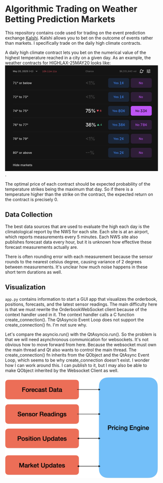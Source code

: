# Algorithmic Trading on Weather Betting Prediction Markets

This repository contains code used for trading on the event prediction exchange [Kalshi](https://kalshi.com/?category=all). Kalshi allows you to bet on the outcome of events rather than markets. I specifically trade on the daily high climate contracts.

A daily high climate contract lets you bet on the numerical value of the highest temperature reached in a city on a given day. As an example, the weather contracts for HIGHLAX-25MAY20 looks like:
![alt text](images/image.png).

The optimal price of each contract should be expected probability of the temperature strikes being the maximum that day. So if there is a temperature higher than the strike on the contract, the expected return on the contract is precisely 0.

## Data Collection
The best data sources that are used to evaluate the high each day is the climatological report by the NWS for each site. Each site is at an airport, which reports measurements every 5 minutes. Each NWS site also publishes forecast data every hour, but it is unknown how effective these forecast measurements actually are.

There is often rounding error with each measurement because the sensor rounds to the nearest celsius degree, causing variance of 2 degrees between measurements. It's unclear how much noise happens in these short term durations as well.

## Visualization
`app.py` contains information to start a GUI app that visualizes the orderbook, positions, forecasts, and the latest sensor readings. The main difficulty here is that we must rewrite the OrderbookWebSocket client because of the context handler used in it. The context handler calls a C function create_connection(). The QtAsyncio Event Loop does not support the create_connection() fn. I'm not sure why.

Let's compare the asyncio.run() with the QtAsyncio.run(). So the problem is that we will need asynchronous communication for websockets. It's not obvious how to move forward from here. Because the websocket must own the main thread and Qt also wants to control the main thread. The create_connection() fn inherits from the QObject and the QtAsync Event Loop, which seems to be why create_connection doesn't exist. I wonder how I can work around this. I can publish to it, but I may also be able to make QObject inherited by the Websocket Client as well. 

![alt text](images/trading-algorithm.png)
